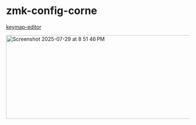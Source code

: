 # zmk-config-corne

[keymap-editor](https://nickcoutsos.github.io/keymap-editor/)

<a href="https://www.keyboard-layout-editor.com/#/gists/d00ca7da92e40d45ca4ae67fdd24d10c">
  <img width="741" height="229" alt="Screenshot 2025-07-29 at 8 51 46 PM" src="https://github.com/user-attachments/assets/d76f8b91-ab7a-4aaf-b7ac-74269e07022a" />
</a>
